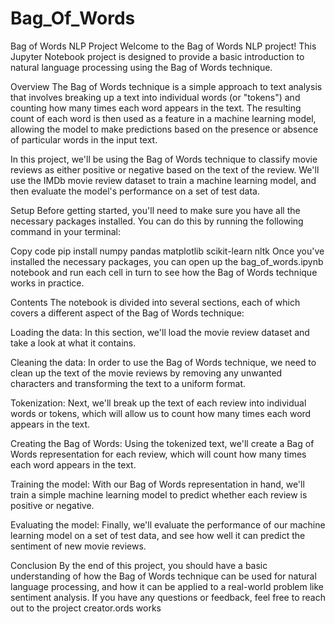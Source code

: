 # Bag_Of_Words
Bag of Words NLP Project
Welcome to the Bag of Words NLP project! This Jupyter Notebook project is designed to provide a basic introduction to natural language processing using the Bag of Words technique.

Overview
The Bag of Words technique is a simple approach to text analysis that involves breaking up a text into individual words (or "tokens") and counting how many times each word appears in the text. The resulting count of each word is then used as a feature in a machine learning model, allowing the model to make predictions based on the presence or absence of particular words in the input text.

In this project, we'll be using the Bag of Words technique to classify movie reviews as either positive or negative based on the text of the review. We'll use the IMDb movie review dataset to train a machine learning model, and then evaluate the model's performance on a set of test data.

Setup
Before getting started, you'll need to make sure you have all the necessary packages installed. You can do this by running the following command in your terminal:

Copy code
pip install numpy pandas matplotlib scikit-learn nltk
Once you've installed the necessary packages, you can open up the bag_of_words.ipynb notebook and run each cell in turn to see how the Bag of Words technique works in practice.

Contents
The notebook is divided into several sections, each of which covers a different aspect of the Bag of Words technique:

Loading the data: In this section, we'll load the movie review dataset and take a look at what it contains.

Cleaning the data: In order to use the Bag of Words technique, we need to clean up the text of the movie reviews by removing any unwanted characters and transforming the text to a uniform format.

Tokenization: Next, we'll break up the text of each review into individual words or tokens, which will allow us to count how many times each word appears in the text.

Creating the Bag of Words: Using the tokenized text, we'll create a Bag of Words representation for each review, which will count how many times each word appears in the text.

Training the model: With our Bag of Words representation in hand, we'll train a simple machine learning model to predict whether each review is positive or negative.

Evaluating the model: Finally, we'll evaluate the performance of our machine learning model on a set of test data, and see how well it can predict the sentiment of new movie reviews.

Conclusion
By the end of this project, you should have a basic understanding of how the Bag of Words technique can be used for natural language processing, and how it can be applied to a real-world problem like sentiment analysis. If you have any questions or feedback, feel free to reach out to the project creator.ords works
